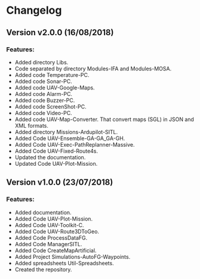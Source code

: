 # Changelog

## Version v2.0.0 (16/08/2018)

### Features:

* Added directory Libs.
* Code separated by directory Modules-IFA and Modules-MOSA.
* Added code Temperature-PC.
* Added code Sonar-PC.
* Added code UAV-Google-Maps.
* Added code Alarm-PC.
* Added code Buzzer-PC.
* Added code ScreenShot-PC.
* Added code Video-PC.
* Added code UAV-Map-Converter. That convert maps (SGL) in JSON and XML formats.
* Added directory Missions-Ardupilot-SITL.
* Added Code UAV-Ensemble-GA-GA_GA-GH.
* Added Code UAV-Exec-PathReplanner-Massive.
* Added Code UAV-Fixed-Route4s.
* Updated the documentation.
* Updated Code UAV-Plot-Mission.

## Version v1.0.0 (23/07/2018)

### Features:

* Added documentation.
* Added Code UAV-Plot-Mission.
* Added Code UAV-Toolkit-C.
* Added Code UAV-Route3DToGeo.
* Added Code ProcessDataFG.
* Added Code ManagerSITL.
* Added Code CreateMapArtificial.
* Added Project Simulations-AutoFG-Waypoints.
* Added spreadsheets Util-Spreadsheets.
* Created the repository.
